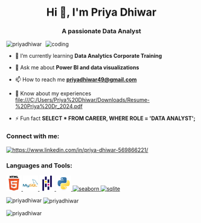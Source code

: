 <h1 align="center">Hi 👋, I'm Priya Dhiwar</h1>
<h3 align="center">A passionate Data Analyst</h3>

<img align="right" alt="coding" width="400" src="https://www.google.com/url?sa=i&url=https%3A%2F%2Fwww.excelptp.com%2Fprofessional-training-programs%2Fdata-analytics-training-and-job-ahmedabad.html&psig=AOvVaw3V7jBczVFU9LZwbmRQr8Zm&ust=1708191289761000&source=images&cd=vfe&opi=89978449&ved=0CBIQjRxqFwoTCKCJoJyzsIQDFQAAAAAdAAAAABB4">

<p align="left"> <img src="https://komarev.com/ghpvc/?username=priyadhiwar&label=Profile%20views&color=0e75b6&style=flat" alt="priyadhiwar" /> </p>

- 🌱 I’m currently learning **Data Analytics Corporate Training**

- 💬 Ask me about **Power BI and data visualizations**

- 📫 How to reach me **priyadhiwar49@gmail.com**

- 📄 Know about my experiences [file:///C:/Users/Priya%20Dhiwar/Downloads/Resume-%20Priya%20Dr_2024.pdf](file:///C:/Users/Priya%20Dhiwar/Downloads/Resume-%20Priya%20Dr_2024.pdf)

- ⚡ Fun fact **SELECT * FROM CAREER, WHERE ROLE = 'DATA ANALYST';**

<h3 align="left">Connect with me:</h3>
<p align="left">
<a href="https://linkedin.com/in/https://www.linkedin.com/in/priya-dhiwar-569866221/" target="blank"><img align="center" src="https://raw.githubusercontent.com/rahuldkjain/github-profile-readme-generator/master/src/images/icons/Social/linked-in-alt.svg" alt="https://www.linkedin.com/in/priya-dhiwar-569866221/" height="30" width="40" /></a>
</p>

<h3 align="left">Languages and Tools:</h3>
<p align="left"> <a href="https://www.w3.org/html/" target="_blank" rel="noreferrer"> <img src="https://raw.githubusercontent.com/devicons/devicon/master/icons/html5/html5-original-wordmark.svg" alt="html5" width="40" height="40"/> </a> <a href="https://www.mysql.com/" target="_blank" rel="noreferrer"> <img src="https://raw.githubusercontent.com/devicons/devicon/master/icons/mysql/mysql-original-wordmark.svg" alt="mysql" width="40" height="40"/> </a> <a href="https://pandas.pydata.org/" target="_blank" rel="noreferrer"> <img src="https://raw.githubusercontent.com/devicons/devicon/2ae2a900d2f041da66e950e4d48052658d850630/icons/pandas/pandas-original.svg" alt="pandas" width="40" height="40"/> </a> <a href="https://www.python.org" target="_blank" rel="noreferrer"> <img src="https://raw.githubusercontent.com/devicons/devicon/master/icons/python/python-original.svg" alt="python" width="40" height="40"/> </a> <a href="https://seaborn.pydata.org/" target="_blank" rel="noreferrer"> <img src="https://seaborn.pydata.org/_images/logo-mark-lightbg.svg" alt="seaborn" width="40" height="40"/> </a> <a href="https://www.sqlite.org/" target="_blank" rel="noreferrer"> <img src="https://www.vectorlogo.zone/logos/sqlite/sqlite-icon.svg" alt="sqlite" width="40" height="40"/> </a> </p>

<p><img align="left" src="https://github-readme-stats.vercel.app/api/top-langs?username=priyadhiwar&show_icons=true&locale=en&layout=compact" alt="priyadhiwar" /></p>

<p>&nbsp;<img align="center" src="https://github-readme-stats.vercel.app/api?username=priyadhiwar&show_icons=true&locale=en" alt="priyadhiwar" /></p>

<p><img align="center" src="https://github-readme-streak-stats.herokuapp.com/?user=priyadhiwar&" alt="priyadhiwar" /></p>
